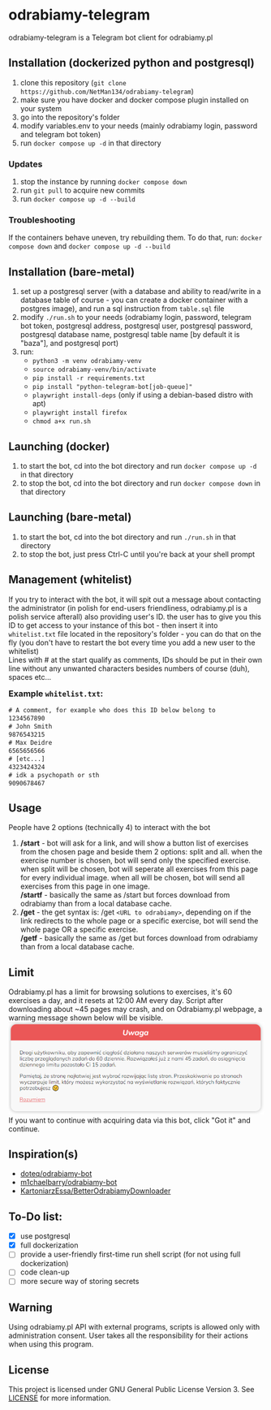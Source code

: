 # odrabiamy-telegram
odrabiamy-telegram is a Telegram bot client for odrabiamy.pl

## Installation (dockerized python and postgresql)
1. clone this repository (`git clone https://github.com/NetMan134/odrabiamy-telegram`)
2. make sure you have docker and docker compose plugin installed on your system
3. go into the repository's folder
4. modify variables.env to your needs (mainly odrabiamy login, password and telegram bot token)
5. run `docker compose up -d` in that directory

### Updates
1. stop the instance by running `docker compose down`
2. run `git pull` to acquire new commits
3. run `docker compose up -d --build`

### Troubleshooting
If the containers behave uneven, try rebuilding them.
To do that, run: `docker compose down` and `docker compose up -d --build`

## Installation (bare-metal) 
1. set up a postgresql server (with a database and ability to read/write in a database table of course - you can create a docker container with a postgres image), and run a sql instruction from `table.sql` file
2. modify `./run.sh` to your needs (odrabiamy login, password, telegram bot token, postgresql address, postgresql user, postgresql password, postgresql database name, postgresql table name [by default it is "baza"], and postgresql port)
3. run:
    - `python3 -m venv odrabiamy-venv`
    - `source odrabiamy-venv/bin/activate`
    - `pip install -r requirements.txt`
    - `pip install "python-telegram-bot[job-queue]"`
    - `playwright install-deps` (only if using a debian-based distro with apt)
    - `playwright install firefox`
    - `chmod a+x run.sh`

## Launching (docker)
1. to start the bot, cd into the bot directory and run `docker compose up -d` in that directory
2. to stop the bot, cd into the bot directory and run `docker compose down` in that directory

## Launching (bare-metal)
1. to start the bot, cd into the bot directory and run `./run.sh` in that directory
2. to stop the bot, just press Ctrl-C until you're back at your shell prompt

## Management (whitelist)
If you try to interact with the bot, it will spit out a message about contacting the administrator (in polish for end-users friendliness, odrabiamy.pl is a polish service afterall) also providing user's ID. the user has to give you this ID to get access to your instance of this bot - then insert it into `whitelist.txt` file located in the repository's folder - you can do that on the fly (you don't have to restart the bot every time you add a new user to the whitelist)<br>Lines with # at the start qualify as comments, IDs should be put in their own line without any unwanted characters besides numbers of course (duh), spaces etc...<h3 style="margin:0;padding:0;">Example `whitelist.txt`:</h3>
```
# A comment, for example who does this ID below belong to
1234567890
# John Smith
9876543215
# Max Deidre
6565656566
# [etc...]
4323424324
# idk a psychopath or sth
9090678467
```

## Usage
People have 2 options (technically 4) to interact with the bot
1. <strong>/start</strong> - bot will ask for a link, and will show a button list of exercises from the chosen page and beside them 2 options: split and all. when the exercise number is chosen, bot will send only the specified exercise. when split will be chosen, bot will seperate all exercises from this page for every individual image. when all will be chosen, bot will send all exercises from this page in one image.<br>
<strong>/startf</strong> - basically the same as /start but forces download from odrabiamy than from a local database cache.
2. <strong>/get</strong> - the get syntax is: /get `<URL to odrabiamy>`, depending on if the link redirects to the whole page or a specific exercise, bot will send the whole page OR a specific exercise.<br>
<strong>/getf</strong> - basically the same as /get but forces download from odrabiamy than from a local database cache.

## Limit
Odrabiamy.pl has a limit for browsing solutions to exercises, it's 60 exercises a day, and it resets at 12:00 AM every day.
Script after downloading about ~45 pages may crash, and on Odrabiamy.pl webpage, a warning message shown below will be visible.<br>
!["odrabiamy.pl warning message"](https://raw.githubusercontent.com/NetMan134/odrabiamy-telegram/master/warning.png "odrabiamy.pl warning message")<br>
If you want to continue with acquiring data via this bot, click "Got it" and continue.

## Inspiration(s)
* [doteq/odrabiamy-bot](https://github.com/doteq/odrabiamy-bot "doteq/odrabiamy-bot")
* [m1chaelbarry/odrabiamy-bot](https://github.com/m1chaelbarry/odrabiamy-bot "m1chaelbarry/odrabiamy-bot")
* [KartoniarzEssa/BetterOdrabiamyDownloader](https://github.com/KartoniarzEssa/BetterOdrabiamyDownloader "KartoniarzEssa/BetterOdrabiamyDownloader")

## To-Do list:
- [X] use postgresql
- [X] full dockerization
- [ ] provide a user-friendly first-time run shell script (for not using full dockerization)
- [ ] code clean-up
- [ ] more secure way of storing secrets

## Warning
Using odrabiamy.pl API with external programs, scripts is allowed only with administration consent.
User takes all the responsibility for their actions when using this program.

## License
This project is licensed under GNU General Public License Version 3.
See [LICENSE](https://github.com/NetMan134/odrabiamy-telegram/blob/master/LICENSE) for more information.
